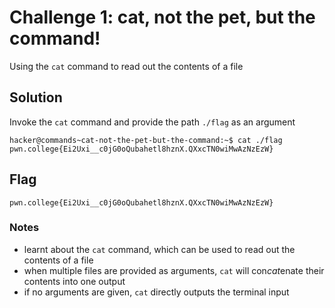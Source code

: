 # Challenge 1: cat, not the pet, but the command!
Using the `cat` command to read out the contents of a file
## Solution
Invoke the `cat` command and provide the path `./flag` as an argument 
```
hacker@commands~cat-not-the-pet-but-the-command:~$ cat ./flag
pwn.college{Ei2Uxi__c0jG0oQubahetl8hznX.QXxcTN0wiMwAzNzEzW}
```

## Flag
`pwn.college{Ei2Uxi__c0jG0oQubahetl8hznX.QXxcTN0wiMwAzNzEzW}`

### Notes
- learnt about the `cat` command, which can be used to read out the contents of a file
- when multiple files are provided as arguments, `cat` will con*cat*enate their contents into one output
- if no arguments are given, `cat` directly outputs the terminal input